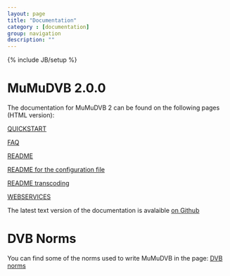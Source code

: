 ```yaml
---
layout: page
title: "Documentation"
category : [documentation]
group: navigation
description: ""
---
```

{% include JB/setup %}


# MuMuDVB 2.0.0

The documentation for MuMuDVB 2 can be found on the following pages (HTML version): 

[QUICKSTART](asciidoc/mumudvb-2.0.0/QUICKSTART.html)

[FAQ](asciidoc/mumudvb-2.0.0/FAQ.html)

[README](asciidoc/mumudvb-2.0.0/README.html)

[README for the configuration file](asciidoc/mumudvb-2.0.0/README_CONF.html)

[README transcoding](asciidoc/mumudvb-2.0.0/TRANSCODE_EXTERNAL.html)

[WEBSERVICES](asciidoc/mumudvb-2.0.0/WEBSERVICES.html)


The latest text version of the documentation is avalaible [on Github](https://github.com/braice/MuMuDVB/tree/mumudvb2/doc)

# DVB Norms

You can find some of the norms used to write MuMuDVB in the page: [DVB norms](dvb_norms)
